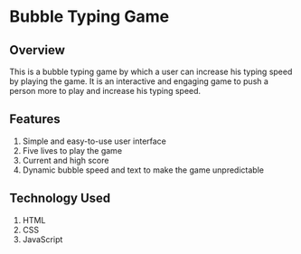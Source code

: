 # **Bubble Typing Game**

## **Overview**

This is a bubble typing game by which a user can increase his typing speed by playing the game. It is an interactive and engaging game to push a person more to play and increase his typing speed.

## **Features**
1. Simple and easy-to-use user interface
2. Five lives to play the game
3. Current and high score
4. Dynamic bubble speed and text to make the game unpredictable

## **Technology Used**
1. HTML
2. CSS
3. JavaScript

